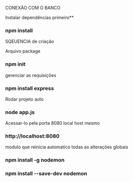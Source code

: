CONEXÃO COM O BANCO

Instalar dependências primeiro**

### npm install

SQEUENCIA de criação

Arquivo package 

### npm init

gerenciar as requisições

### npm install express 

Rodar projeto auto

### node app.js

Acessar-lo pela porta 8080 local host mesmo

### http://localhost:8080


modulo que reinicia automatico todas as alterações globais

### npm install -g nodemon
### npm install --save-dev nodemon

